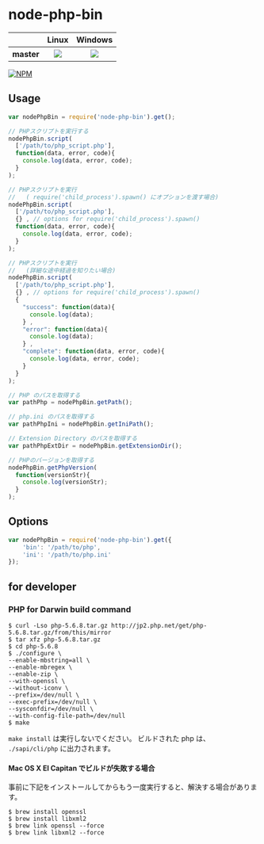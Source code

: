 # node-php-bin

<table>
  <thead>
    <tr>
      <th></th>
      <th>Linux</th>
      <th>Windows</th>
    </tr>
  </thead>
  <tbody>
    <tr>
      <th>master</th>
      <td align="center">
        <a href="https://travis-ci.org/tomk79/node-php-bin"><img src="https://secure.travis-ci.org/tomk79/node-php-bin.svg?branch=master"></a>
      </td>
      <td align="center">
        <a href="https://ci.appveyor.com/project/tomk79/node-php-bin"><img src="https://ci.appveyor.com/api/projects/status/1puhabq8314trwqt/branch/master?svg=true"></a>
      </td>
    </tr>
    <!-- tr>
      <th>develop</th>
      <td align="center">
        <a href="https://travis-ci.org/tomk79/node-php-bin"><img src="https://secure.travis-ci.org/tomk79/node-php-bin.svg?branch=develop"></a>
      </td>
      <td align="center">
        <a href="https://ci.appveyor.com/project/tomk79/node-php-bin"><img src="https://ci.appveyor.com/api/projects/status/1puhabq8314trwqt/branch/develop?svg=true"></a>
      </td>
    </tr -->
  </tbody>
</table>

[![NPM](https://nodei.co/npm/node-php-bin.png)](https://nodei.co/npm/node-php-bin/)

## Usage

```js
var nodePhpBin = require('node-php-bin').get();

// PHPスクリプトを実行する
nodePhpBin.script(
  ['/path/to/php_script.php'],
  function(data, error, code){
    console.log(data, error, code);
  }
);

// PHPスクリプトを実行
//   ( require('child_process').spawn() にオプションを渡す場合)
nodePhpBin.script(
  ['/path/to/php_script.php'],
  {} , // options for require('child_process').spawn()
  function(data, error, code){
    console.log(data, error, code);
  }
);

// PHPスクリプトを実行
//   (詳細な途中経過を知りたい場合)
nodePhpBin.script(
  ['/path/to/php_script.php'],
  {} , // options for require('child_process').spawn()
  {
    "success": function(data){
      console.log(data);
    } ,
    "error": function(data){
      console.log(data);
    } ,
    "complete": function(data, error, code){
      console.log(data, error, code);
    }
  }
);

// PHP のパスを取得する
var pathPhp = nodePhpBin.getPath();

// php.ini のパスを取得する
var pathPhpIni = nodePhpBin.getIniPath();

// Extension Directory のパスを取得する
var pathPhpExtDir = nodePhpBin.getExtensionDir();

// PHPのバージョンを取得する
nodePhpBin.getPhpVersion(
  function(versionStr){
    console.log(versionStr);
  }
);
```

## Options

```js
var nodePhpBin = require('node-php-bin').get({
    'bin': '/path/to/php',
    'ini': '/path/to/php.ini'
});
```

## for developer

### PHP for Darwin build command

```
$ curl -Lso php-5.6.8.tar.gz http://jp2.php.net/get/php-5.6.8.tar.gz/from/this/mirror
$ tar xfz php-5.6.8.tar.gz
$ cd php-5.6.8
$ ./configure \
--enable-mbstring=all \
--enable-mbregex \
--enable-zip \
--with-openssl \
--without-iconv \
--prefix=/dev/null \
--exec-prefix=/dev/null \
--sysconfdir=/dev/null \
--with-config-file-path=/dev/null
$ make
```

`make install` は実行しないでください。
ビルドされた php は、 `./sapi/cli/php` に出力されます。

#### Mac OS X El Capitan でビルドが失敗する場合

事前に下記をインストールしてからもう一度実行すると、解決する場合があります。

```
$ brew install openssl
$ brew install libxml2
$ brew link openssl --force
$ brew link libxml2 --force
```
